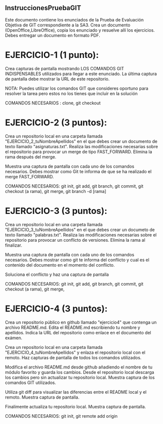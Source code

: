 ## InstruccionesPruebaGIT

Este documento contiene los enunciados de la Prueba de Evaluación Objetiva de GIT correspondiente a la SA3.
Crea un documento (OpenOffice,LibreOffice), copia los enunciado y resuelve allí los ejercicios. Debes entregar
un documento en formato PDF.



# EJERCICIO-1 (1 punto):
Crea capturas de pantalla mostrando LOS COMANDOS GIT INDISPENSABLES utilizados para llegar a este enunciado. 
La última captura de pantalla debe mostrar la URL de este repositorio.

NOTA: Puedes utilizar los comandos GIT que consideres oportuno para resolver la tarea pero estos no los tienes que 
incluir en la solución

COMANDOS NECESARIOS : clone, git checkout 

# EJERCICIO-2 (3 puntos): 
Crea un repositorio local en una carpeta llamada "EJERCICIO_2_tuNombreApellidos" en el que debes crear un documento
de texto llamado "asignaturas.txt". Realiza las modificaciones necesarias sobre el repositorio para provocar un
merge de tipo FAST_FORWARD. Elimina la rama después del merge.

Muestra una captura de pantalla con cada uno de los comandos necesarios. Debes mostrar como Git te informa de que
se ha realizado el merge FAST_FORWARD.

COMANDOS NECESARIOS: git init, git add, git branch, git commit, git checkout (a rama), git merge, git branch -d [rama]

# EJERCICIO-3 (3 puntos):
Crea un repositorio local en una carpeta llamada "EJERCICIO_3_tuNombreApellidos" en el que debes crear un documeto
de texto llamado "palabras.txt". Realiza las modificaciones necesarias sobre el repositorio para provocar un conflicto
de versiones. Elimina la rama al finalizar.

Muestra una captura de pantalla con cada uno de los comandos necesarios. Debes mostrar como git te informa del
conflicto y cual es el contenido del documento en el momento del conflicto. 

Soluciona el conflicto y haz una captura de pantalla 

COMANDOS NECESARIOS: git init, git add, git branch, git commit, git checkout (a rama), git merge, 

# EJERCICIO-4 (3 puntos):
Crea un repositorio público en github llamado "ejercicio4" que contenga un archivo README.md. Edita el README.md escribiendo
tu nombre y apellidos. Indica la URL del repositorio como enlace en el documento del exámen.

Crea un repositorio local en una carpeta llamada "EJERCICIO_4_tuNombreApellidos" y enlaza el 
repositorio local con el remoto. Haz capturas de pantalla de todos los comandos utilizados.

Modifica el archivo README.md desde github añadiendo el nombre de tu módulo favorito y guarda los cambios.
Desde el repositorio local descarga los cambios pero sin actualizar tu repositorio local. Muestra captura de 
los comandos GIT utilizados.

Utiliza git diff para visualizar las diferencias entre el README local y el remoto. Muestra captura de pantalla.

Finalimente actualiza tu repositorio local. Muestra captura de pantalla.

COMANDOS NECESARIOS: git init, git remote add origin



